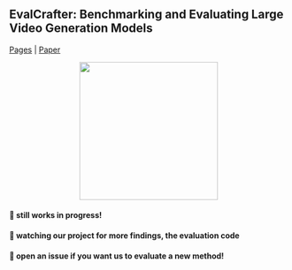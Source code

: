 ## EvalCrafter: Benchmarking and Evaluating Large Video Generation Models
[Pages](evalcrafter.github.io) | [Paper](TODO)

<div style='text-align:center'>
<img src="https://github.com/evalcrafter/evalcrafter/assets/4397546/818c9b0d-35ac-4edf-aafc-ae17e92c6da5"  width="250"  />
</div>

#### 🚧  still works in progress!


#### 🔆 watching our project for more findings, the evaluation code

#### 🎊 open an issue if you want us to evaluate a new method!
